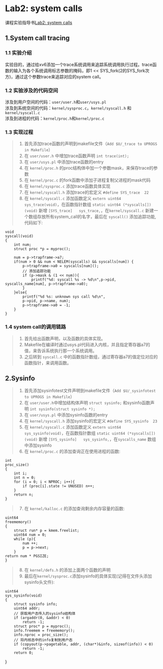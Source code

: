 # Lab2: system calls
课程实验指导书[Lab2: system calls](https://pdos.csail.mit.edu/6.828/2020/labs/syscall.html)
## 1.System call tracing
### 1.1 实验介绍
实验目的，通过给xv6添加一个trace系统调用来追踪系统调用执行过程。trace函数的输入为各个系统调用标志参数的掩码，即1 << SYS_fork(2的SYS_fork次方)，通过这个参数trace来追踪对应的system call。  
### 1.2 实验涉及的代码空间
涉及到用户空间的代码：`user/user.h`和`user/usys.pl`  
涉及到系统空间的代码：`kernel/sysproc.c`，`kernel/syscall.h` 和 `kernel/syscall.c`  
涉及到进程的代码：`kernel/proc.h`和`kernel/proc.c`  
### 1.3 实现过程
>1. 首先添加trace函数的声明到makefile文件（`Add $U/_trace to UPROGS in Makefile`）
>2. 在 `user/user.h` 中增加trace函数声明 `int trace(int);`
>3. 在 `user/usys.pl` 中添加trace函数的entry
>4. 在 `kernel/proc.h` 的proc结构体中加一个参数mask，来保存trace的参数
>5. 在 `kernel/proc.c` 的fork函数中添加子进程复制父进程的mask代码
>6. 在 `kernel/sysproc.c` 添加trace函数具体实现
>7. 在 `kernel/syscall.h` 添加trace的宏定义 `#define SYS_trace  22`
>8. 在 `kernel/syscall.c` 添加函数定义 `extern uint64 sys_trace(void)`，在函数指针数组 `static uint64 (*syscalls[])(void)` 新增 `[SYS_trace]   sys_trace,`，在`kernel/syscall.c` 新建一个数组存放所有system_call的名字，最后在 `syscall()` 添加追踪功能,代码如下:

    void
    syscall(void)
    {
        int num;
        struct proc *p = myproc();

        num = p->trapframe->a7;
        if(num > 0 && num < NELEM(syscalls) && syscalls[num]) {
            p->trapframe->a0 = syscalls[num]();
            // 添加追踪功能
            if (p->mask & (1 << num)){
                printf("%d: syscall %s -> %d\n",p->pid, syscalls_name[num], p->trapframe->a0);
            }
        }else{
            printf("%d %s: unknown sys call %d\n",
            p->pid, p->name, num);
            p->trapframe->a0 = -1;
        }
    }
### 1.4 system call的调用链路
>1. 首先给出函数声明，以及函数的具体实现。
>2. Makefile在编译时通过usys.pl代码进入内核，并且指定寄存器a7的值，来告诉系统执行那一个系统调用。
>3. 之后转到 `syscall.c` 中的函数指针数组，通过寄存器a7的值定位对应的函数指针，来调用函数。
## 2.Sysinfo

>1. 首先添加sysinfotest文件声明到makefile文件（`Add $U/_sysinfotest to UPROGS in Makefile`）
>2. 在 `user/user.h`中增加结构体声明 `struct sysinfo;` 和sysinfo函数声明 `int sysinfo(struct sysinfo *);`
>3. 在 `user/usys.pl` 中添加sysinfo函数的entry
>4. 在 `kernel/syscall.h` 添加sysinfo的宏定义 `#define SYS_sysinfo  23`
>5. 在 `kernel/syscall.c` 添加函数定义 `extern uint64 sys_sysinfo(void)`，在函数指针数组 `static uint64 (*syscalls[])(void)` 新增 `[SYS_sysinfo]   sys_sysinfo,`，在`syscalls_name` 数组中添加sysinfo
>6. 在 `kernel/proc.c` 的添加查询正在使用进程的函数:

    int
    proc_size()
    {
        int i;
        int n = 0;
        for (i = 0; i < NPROC; i++){
            if (proc[i].state != UNUSED) n++;
        }
        return n;
    }
>7. 在 `kernel/kalloc.c` 的添加查询剩余内存容量的函数:

    uint64 
    freememory()
    {
        struct run* p = kmem.freelist;
        uint64 num = 0;
        while (p){
            num ++;
            p = p->next;
        }
    return num * PGSIZE;
    }
>8. 在 `kernel/defs.h` 的添加上面两个函数的声明
>9. 最后在`kernel/sysproc.c`添加sysinfo的具体实现(记得在文件头添加sysinfo头文件):

    uint64
    sys_sysinfo(void)
    {
        struct sysinfo info;
        uint64 addr;
        // 获取用户态传入的sysinfo结构体
        if (argaddr(0, &addr) < 0) 
            return -1;
        struct proc* p = myproc();
        info.freemem = freememory();
        info.nproc = proc_size();
        // 将内核态中的info复制到用户态
        if (copyout(p->pagetable, addr, (char*)&info, sizeof(info)) < 0)
            return -1;
        return 0;
}





